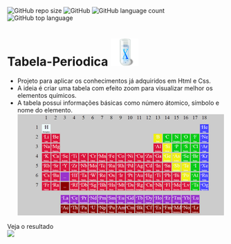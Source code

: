 ![GitHub repo size](https://img.shields.io/github/repo-size/Riquecelo/Tabela-periodica)
![GitHub](https://img.shields.io/github/license/Riquecelo/Tabela-Periodica)
![GitHub language count](https://img.shields.io/github/languages/count/Riquecelo/Tabela-Periodica)
![GitHub top language](https://img.shields.io/github/languages/top/Riquecelo/Tabela-Periodica)
# Tabela-Periodica ![icone](https://github.com/Riquecelo/Tabela-Periodica/blob/master/OSX_25963.png)
 - Projeto para aplicar os conhecimentos já adquiridos em Html e Css.<br>
 - A ideia é criar uma tabela com efeito zoom para visualizar melhor os elementos químicos.    <br>
 - A tabela possui informações básicas como número átomico, símbolo e nome do elemento.<br>
![imagem da tabela](https://github.com/Riquecelo/Tabela-Periodica/blob/master/tab-final.PNG)

Veja o resultado<br>
[![](https://img.shields.io/badge/-CLIQUE%20AQUI!-blue)](https://riquecelo.github.io/Tabela-Periodica/)
